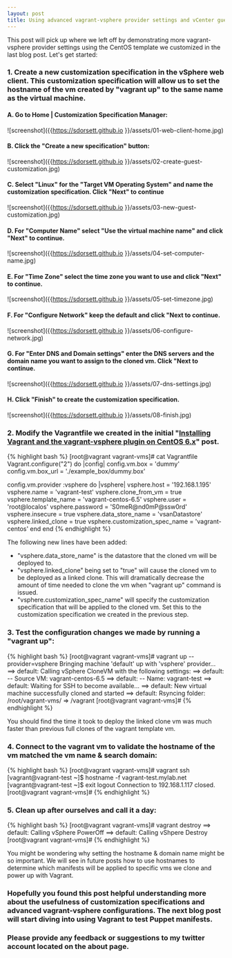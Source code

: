 ```yaml
---
layout: post
title: Using advanced vagrant-vsphere provider settings and vCenter guest customization
---
```


This post will pick up where we left off by demonstrating more vagrant-vsphere provider settings using the CentOS template we customized in the last blog post. Let's get started:

### 1. Create a new customization specification in the vSphere web client. This customization specification will allow us to set the hostname of the vm created by "vagrant up" to the same name as the virtual machine.

#### A. Go to Home | Customization Specification Manager:

![screenshot]({{https://sdorsett.github.io }}/assets/01-web-client-home.jpg)

#### B. Click the "Create a new specification" button:

![screenshot]({{https://sdorsett.github.io }}/assets/02-create-guest-customization.jpg)

#### C. Select "Linux" for the "Target VM Operating System" and name the customization specification. Click "Next" to continue

![screenshot]({{https://sdorsett.github.io }}/assets/03-new-guest-customization.jpg)

#### D. For "Computer Name" select "Use the virtual machine name" and click "Next" to continue.

![screenshot]({{https://sdorsett.github.io }}/assets/04-set-computer-name.jpg)

#### E. For "Time Zone" select the time zone you want to use and click "Next" to continue.

![screenshot]({{https://sdorsett.github.io }}/assets/05-set-timezone.jpg)

#### F. For "Configure Network" keep the default and click "Next to continue. 

![screenshot]({{https://sdorsett.github.io }}/assets/06-configure-network.jpg)

#### G. For "Enter DNS and Domain settings" enter the DNS servers and the domain name you want to assign to the cloned vm. Click "Next to continue.

![screenshot]({{https://sdorsett.github.io }}/assets/07-dns-settings.jpg)

#### H. Click "Finish" to create the customization specification. 

![screenshot]({{https://sdorsett.github.io }}/assets/08-finish.jpg)

### 2. Modify the Vagrantfile we created in the initial "[Installing Vagrant and the vagrant-vsphere plugin on CentOS 6.x](http://sdorsett.github.io/2014/04/19/vagrant-install/)" post.

{% highlight bash %}
[root@vagrant vagrant-vms]# cat Vagrantfile
Vagrant.configure("2") do |config|
  config.vm.box = 'dummy'
  config.vm.box_url = './example_box/dummy.box'

  config.vm.provider :vsphere do |vsphere|
    vsphere.host = '192.168.1.195'
    vsphere.name = 'vagrant-test'
    vsphere.clone_from_vm = true
    vsphere.template_name = 'vagrant-centos-6.5'
    vsphere.user = 'root@localos'
    vsphere.password = 'S0meR@nd0mP@ssw0rd'
    vsphere.insecure = true
    vsphere.data_store_name = 'vsanDatastore'
    vsphere.linked_clone = true
    vsphere.customization_spec_name = 'vagrant-centos'
  end
end
{% endhighlight %}

The following new lines have been added:

* "vsphere.data\_store\_name" is the datastore that the cloned vm will be deployed to.
* "vsphere.linked_clone" being set to "true" will cause the cloned vm to be deployed as a linked clone. This will dramatically decrease the amount of time needed to clone the vm when "vagrant up" command is issued.
* "vsphere.customization\_spec\_name" will specify the customization specification that will be applied to the cloned vm. Set this to the customization specification we created in the previous step.

### 3. Test the configuration changes we made by running a "vagrant up":

{% highlight bash %}
[root@vagrant vagrant-vms]# vagrant up --provider=vsphere
Bringing machine 'default' up with 'vsphere' provider...
==> default: Calling vSphere CloneVM with the following settings:
==> default:  -- Source VM: vagrant-centos-6.5
==> default:  -- Name: vagrant-test
==> default: Waiting for SSH to become available...
==> default: New virtual machine successfully cloned and started
==> default: Rsyncing folder: /root/vagrant-vms/ => /vagrant
[root@vagrant vagrant-vms]# 
{% endhighlight %}

You should find the time it took to deploy the linked clone vm was much faster than previous full clones of the vagrant template vm.

### 4. Connect to the vagrant vm to validate the hostname of the vm matched the vm name & search domain:

{% highlight bash %}
[root@vagrant vagrant-vms]# vagrant ssh
[vagrant@vagrant-test ~]$ hostname -f
vagrant-test.mylab.net
[vagrant@vagrant-test ~]$ exit
logout
Connection to 192.168.1.117 closed.
[root@vagrant vagrant-vms]# 
{% endhighlight %}

### 5. Clean up after ourselves and call it a day:

{% highlight bash %}
[root@vagrant vagrant-vms]# vagrant destroy
==> default: Calling vSphere PowerOff
==> default: Calling vShpere Destroy
[root@vagrant vagrant-vms]#
{% endhighlight %}

You might be wondering why setting the hostname & domain name might be so important. We will see in future posts how to use hostnames to determine which manifests will be applied to specific vms we clone and power up with Vagrant.

### Hopefully you found this post helpful understanding more about the usefulness of customization specifications and advanced vagrant-vsphere configurations. The next blog post will start diving into using Vagrant to test Puppet manifests.

### Please provide any feedback or suggestions to my twitter account located on the about page.

